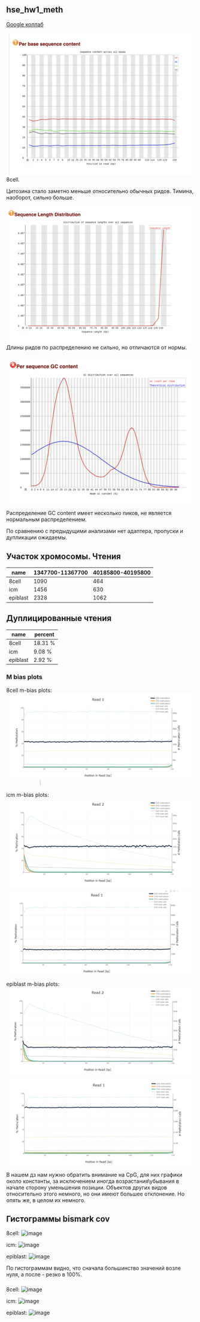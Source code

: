 ## hse_hw1_meth

[Google коллаб](https://colab.research.google.com/drive/11Heblh6Wg-uCqgD31M1V6CzjrtOucr_5?usp=sharing)

![image](data/1sc.png)
8cell.

Цитозина стало заметно меньше относительно обычных ридов. Тимина, наоборот, сильно больше.

![image](data/3sc.png)
Длины ридов по распределению не сильно, но отличаются от нормы.

![image](data/2sc.png)

Распределение GC content имеет несколько пиков, не является нормальным распределением.

По сравнению с предыдущими анализами нет адаптера, пропуски и дупликации ожидаемы.

## Участок хромосомы. Чтения

| name     |1347700-11367700  |  40185800-40195800 |
|----------|------------------|--------------------|
| 8cell    |  1090            |  464               |
| icm      |  1456            |  630               |
| epiblast |  2328            |  1062              |

## Дуплицированные чтения

| name     | percent |
|----------|---------|
| 8cell    | 18.31 % |
| icm      | 9.08 %  |
| epiblast | 2.92 %  |

### M bias plots
8cell m-bias plots:
![image](data/8cell_m1.png)
![image](data/8cell_m2.png)

icm m-bias plots:
![image](data/icm_m1.png)
![image](data/icm_m2.png)

epiblast m-bias plots:
![image](data/epiblast_m1.png)
![image](data/epiblast_m2.png)

В нашем дз нам нужно обратить внимание на CpG, для них графики около константы, за исключением иногда возрастания\убывания в начале сторону уменьшения позиции. Объектов других видов относительно этого немного, но они имеют большее отклонение. Но опять же, в целом их немного.

## Гистограммы bismark cov

8cell:
![image](8cell_hist.png)

icm:
![image](icm_hist.png)

epiblast:
![image](epiblast_hist.png)

По гистограммам видно, что сначала большинство значений возле нуля, а после - резко в 100%.

###

8cell:
![image](result_8cell.png)

icm:
![image](result_icm.png)

epiblast:
![image](result_epiblast.png)
